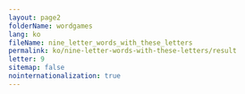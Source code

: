 ```yaml
---
layout: page2
folderName: wordgames
lang: ko
fileName: nine_letter_words_with_these_letters
permalink: ko/nine-letter-words-with-these-letters/result
letter: 9
sitemap: false
nointernationalization: true   
---
```


